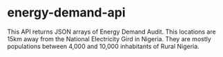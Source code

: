 # energy-demand-api
This API returns JSON arrays of Energy Demand Audit. This locations are 15km away from the National Electricity Gird in Nigeria. They are mostly populations between 4,000 and 10,000 inhabitants of Rural Nigeria. 
